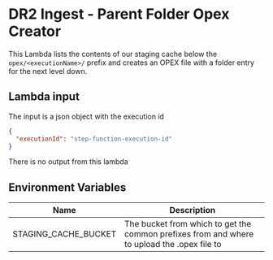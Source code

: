 # DR2 Ingest - Parent Folder Opex Creator

This Lambda lists the contents of our staging cache below the `opex/<executionName>/` prefix and creates an OPEX file with a folder entry for the next level down.

## Lambda input
The input is a json object with the execution id
```json
{
  "executionId": "step-function-execution-id"
}
```

There is no output from this lambda

## Environment Variables

| Name                 | Description                                                                                 |
|----------------------|---------------------------------------------------------------------------------------------|
| STAGING_CACHE_BUCKET | The bucket from which to get the common prefixes from and where to upload the .opex file to |

